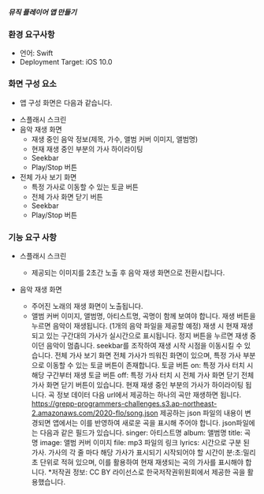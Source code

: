 ##### 뮤직 플레이어 앱 만들기


### 환경 요구사항
+ 언어: Swift
+ Deployment Target: iOS 10.0

### 화면 구성 요소
- 앱 구성 화면은 다음과 같습니다.

+ 스플래시 스크린
+ 음악 재생 화면
  + 재생 중인 음악 정보(제목, 가수, 앨범 커버 이미지, 앨범명)
  + 현재 재생 중인 부분의 가사 하이라이팅
  + Seekbar
  + Play/Stop 버튼
+ 전체 가사 보기 화면
  + 특정 가사로 이동할 수 있는 토글 버튼
  + 전체 가사 화면 닫기 버튼
  + Seekbar
  + Play/Stop 버튼
  
### 기능 요구 사항

- 스플래시 스크린
  + 제공되는 이미지를 2초간 노출 후 음악 재생 화면으로 전환시킵니다.

- 음악 재생 화면
  + 주어진 노래의 재생 화면이 노출됩니다.
   + 앨범 커버 이미지, 앨범명, 아티스트명, 곡명이 함께 보여야 합니다.
재생 버튼을 누르면 음악이 재생됩니다. (1개의 음악 파일을 제공할 예정)
재생 시 현재 재생되고 있는 구간대의 가사가 실시간으로 표시됩니다.
정지 버튼을 누르면 재생 중이던 음악이 멈춥니다.
seekbar를 조작하여 재생 시작 시점을 이동시킬 수 있습니다.
전체 가사 보기 화면
전체 가사가 띄워진 화면이 있으며, 특정 가사 부분으로 이동할 수 있는 토글 버튼이 존재합니다.
토글 버튼 on: 특정 가사 터치 시 해당 구간부터 재생
토글 버튼 off: 특정 가사 터치 시 전체 가사 화면 닫기
전체 가사 화면 닫기 버튼이 있습니다.
현재 재생 중인 부분의 가사가 하이라이팅 됩니다.
곡 정보 데이터
다음 url에서 제공하는 하나의 곡만 재생하면 됩니다.
https://grepp-programmers-challenges.s3.ap-northeast-2.amazonaws.com/2020-flo/song.json
제공하는 json 파일의 내용이 변경되면 앱에서는 이를 반영하여 새로운 곡을 표시해 주어야 합니다.
json파일에는 다음과 같은 필드가 있습니다.
singer: 아티스트명
album: 앨범명
title: 곡명
image: 앨범 커버 이미지
file: mp3 파일의 링크
lyrics: 시간으로 구분 된 가사. 가사의 각 줄 마다 해당 가사가 표시되기 시작되어야 할 시간이 분:초:밀리초 단위로 적혀 있으며, 이를 활용하여 현재 재생되는 곡의 가사를 표시해야 합니다.
*저작권 정보:
CC BY 라이선스로 한국저작권위원회에서 제공한 곡을 활용했습니다.
